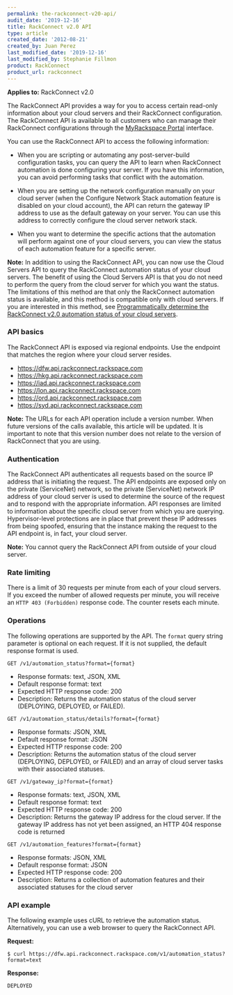 ```yaml
---
permalink: the-rackconnect-v20-api/
audit_date: '2019-12-16'
title: RackConnect v2.0 API
type: article
created_date: '2012-08-21'
created_by: Juan Perez
last_modified_date: '2019-12-16'
last_modified_by: Stephanie Fillmon
product: RackConnect
product_url: rackconnect
---
```


**Applies to:** RackConnect v2.0

The RackConnect API provides a way for you to access certain read-only
information about your cloud servers and their RackConnect
configuration. The RackConnect API is available to all customers who can
manage their RackConnect configurations
through the [MyRackspace Portal](https://login.rackspace.com/) interface.

You can use the RackConnect API to access the following information:

-   When you are scripting or automating any post-server-build
    configuration tasks, you can query the API to learn when RackConnect
    automation is done configuring your server. If you have this
    information, you can avoid performing tasks that conflict with
    the automation.

-   When you are setting up the network configuration manually on your
    cloud server (when the Configure Network Stack automation feature is
    disabled on your cloud account), the API can return the gateway IP
    address to use as the default gateway on your server. You can
    use this address to correctly configure the cloud server
    network stack.

-   When you want to determine the specific actions that the automation
    will perform against one of your cloud servers, you can view the
    status of each automation feature for a specific server.

**Note:** In addition to using the RackConnect API, you can now use the
Cloud Servers API to query the RackConnect automation status of your
cloud servers. The benefit of using the Cloud Servers API is that you do not need to perform the query from the cloud server for which you want the status. The limitations of this method are that only the RackConnect automation status is available, and this method is compatible only with cloud servers. If you are interested in this method, see [Programmatically determine the RackConnect v2.0 automation status of your cloud servers](/support/how-to/support/how-to-programmatically-determine-the-rackconnect-v20-automation-status-of-your-cloud).

### API basics

The RackConnect API is exposed via regional endpoints. Use the endpoint
that matches the region where your cloud server resides.

-   https://dfw.api.rackconnect.rackspace.com
-   https://hkg.api.rackconnect.rackspace.com
-   https://iad.api.rackconnect.rackspace.com
-   https://lon.api.rackconnect.rackspace.com
-   https://ord.api.rackconnect.rackspace.com
-   https://syd.api.rackconnect.rackspace.com

**Note:** The URLs for each API operation include a version number. When
future versions of the calls available, this article will be updated. It
is important to note that this version number does not relate to the
version of RackConnect that you are using.

### Authentication

The RackConnect API authenticates all requests based on the source IP
address that is initiating the request. The API endpoints are exposed
only on the private (ServiceNet) network, so the private (ServiceNet)
network IP address of your cloud server is used to determine the source
of the request and to respond with the appropriate information. API
responses are limited to information about the specific cloud
server from which you are querying. Hypervisor-level protections are in place that prevent these IP
addresses from being spoofed, ensuring that the instance making the
request to the API endpoint is, in fact, your cloud server.

**Note:** You cannot query the RackConnect API from outside of your cloud
server.

### Rate limiting

There is a limit of 30 requests per minute from each of your cloud
servers. If you exceed the number of allowed requests per minute, you
will receive an `HTTP 403 (Forbidden)` response code. The counter resets
each minute.

### Operations

The following operations are supported by the API. The `format` query
string parameter is optional on each request. If it is not supplied, the
default response format is used.

`GET /v1/automation_status?format={format}`

-   Response formats: text, JSON, XML
-   Default response format: text
-   Expected HTTP response code: 200
-   Description: Returns the automation status of the cloud server
    (DEPLOYING, DEPLOYED, or FAILED).

`GET /v1/automation_status/details?format={format}`

-   Response formats: JSON, XML
-   Default response format: JSON
-   Expected HTTP response code: 200
-   Description: Returns the automation status of the cloud server
    (DEPLOYING, DEPLOYED, or FAILED) and an array of cloud server tasks with their associated statuses.

`GET /v1/gateway_ip?format={format}`

-   Response formats: text, JSON, XML
-   Default response format: text
-   Expected HTTP response code: 200
-   Description: Returns the gateway IP address for the cloud server. If the gateway IP address has not yet been assigned, an HTTP 404 response code is returned

`GET /v1/automation_features?format={format}`

-   Response formats: JSON, XML
-   Default response format: JSON
-   Expected HTTP response code: 200
-   Description: Returns a collection of automation features and their associated statuses for the cloud server

### API example

The following example uses cURL to retrieve the automation status.
Alternatively, you can use a web browser to query the RackConnect API.

**Request:**

    $ curl https://dfw.api.rackconnect.rackspace.com/v1/automation_status?format=text

**Response:**

    DEPLOYED
